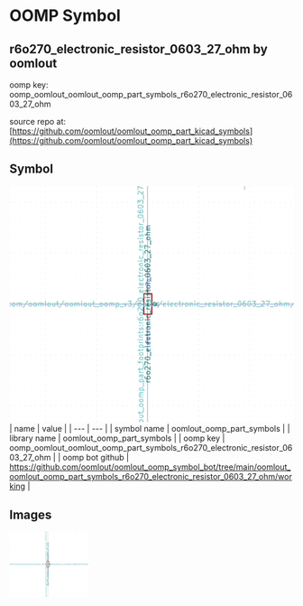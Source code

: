 # OOMP Symbol  
## r6o270_electronic_resistor_0603_27_ohm  by oomlout  
  
oomp key: oomp_oomlout_oomlout_oomp_part_symbols_r6o270_electronic_resistor_0603_27_ohm  
  
source repo at: [https://github.com/oomlout/oomlout_oomp_part_kicad_symbols](https://github.com/oomlout/oomlout_oomp_part_kicad_symbols)  
## Symbol  
  
[![working.png](working_600.png)](working.png)  
| name | value | 
| --- | --- | 
| symbol name | oomlout_oomp_part_symbols | 
| library name | oomlout_oomp_part_symbols | 
| oomp key | oomp_oomlout_oomlout_oomp_part_symbols_r6o270_electronic_resistor_0603_27_ohm | 
| oomp bot github | https://github.com/oomlout/oomlout_oomp_symbol_bot/tree/main/oomlout_oomlout_oomp_part_symbols_r6o270_electronic_resistor_0603_27_ohm/working | 
## Images  
  
[![working.png](working_140.png)](working.png)  
